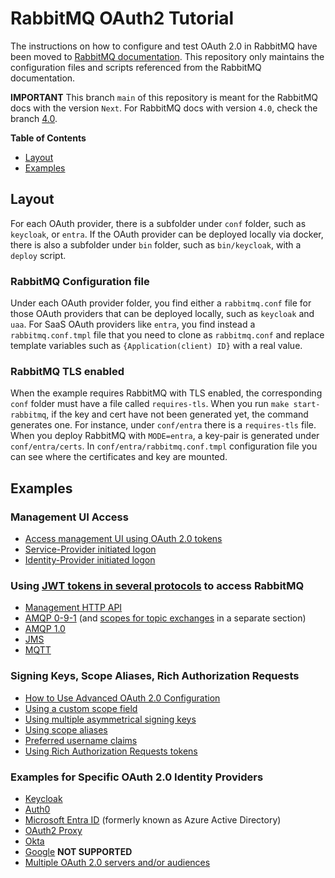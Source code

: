 # RabbitMQ OAuth2 Tutorial

The instructions on how to configure and test OAuth 2.0 in RabbitMQ have been moved to [RabbitMQ documentation](https://www.rabbitmq.com/docs/next/oauth2-examples). This repository only maintains the configuration files and scripts referenced from the RabbitMQ documentation.

**IMPORTANT**
This branch `main` of this repository is meant for the RabbitMQ docs with the version `Next`.
For RabbitMQ docs with version `4.0`, check the branch [4.0](https://github.com/rabbitmq/rabbitmq-oauth2-tutorial/tree/4.0).


**Table of Contents**

* [Layout](#layout)
* [Examples](#examples)

## Layout

For each OAuth provider, there is a subfolder under `conf` folder, such as `keycloak`,
or `entra`. If the OAuth provider can be deployed locally via docker, there is also a subfolder under `bin` folder, such as `bin/keycloak`, with a `deploy` script.

### RabbitMQ Configuration file

Under each OAuth provider folder, you find either a `rabbitmq.conf` file for those OAuth providers that can be deployed locally, such as `keycloak` and `uaa`. For SaaS OAuth providers like `entra`, you find instead a `rabbitmq.conf.tmpl` file that you need to clone as `rabbitmq.conf` and replace template variables such as `{Application(client) ID}` with a real value.

### RabbitMQ TLS enabled

When the example requires RabbitMQ with TLS enabled, the corresponding `conf` folder must have a file called `requires-tls`. When you run `make start-rabbitmq`, if the key and cert have not been generated yet, the command generates one. For instance, under `conf/entra` there is a `requires-tls` file. When you deploy RabbitMQ with `MODE=entra`, a key-pair is generated under `conf/entra/certs`. In `conf/entra/rabbitmq.conf.tmpl` configuration file you can see where the certificates and key are mounted.

## Examples

### Management UI Access

* [Access management UI using OAuth 2.0 tokens](https://www.rabbitmq.com/docs/next/oauth2-examples#access-management-ui)
* [Service-Provider initiated logon](https://www.rabbitmq.com/docs/next/oauth2-examples#service-provider-initiated-logon)
* [Identity-Provider initiated logon](https://www.rabbitmq.com/docs/next/oauth2-examples#identity-provider-initiated-logon)

### Using [JWT tokens in several protocols](#access-other-protocols) to access RabbitMQ

* [Management HTTP API](https://www.rabbitmq.com/docs/next/oauth2-examples#management-http-api)
* [AMQP 0-9-1](https://www.rabbitmq.com/docs/next/oauth2-examples#amqp-protocol) (and [scopes for topic exchanges](https://www.rabbitmq.com/docs/next/oauth2-examples#using-topic-exchanges) in a separate section)
* [AMQP 1.0](https://www.rabbitmq.com/docs/next/oauth2-examples#amqp10-protocol)
* [JMS](https://www.rabbitmq.com/docs/next/oauth2-examples#jms-clients)
* [MQTT](https://www.rabbitmq.com/docs/next/oauth2-examples#mqtt-protocol)

### Signing Keys, Scope Aliases, Rich Authorization Requests

* [How to Use Advanced OAuth 2.0 Configuration](https://www.rabbitmq.com/docs/next/oauth2-examples#advanced-configuration)
* [Using a custom scope field](https://www.rabbitmq.com/docs/next/oauth2-examples#using-custom-scope-field)
* [Using multiple asymmetrical signing keys](https://www.rabbitmq.com/docs/next/oauth2-examples#using-multiple-asymmetrical-signing-keys)
* [Using scope aliases](https://www.rabbitmq.com/docs/next/oauth2-examples#using-scope-aliases)
* [Preferred username claims](https://www.rabbitmq.com/docs/next/oauth2-examples#preferred-username-claims)
* [Using Rich Authorization Requests tokens](https://www.rabbitmq.com/docs/next/oauth2-examples#use-rar-tokens)

### Examples for Specific OAuth 2.0 Identity Providers

 * [Keycloak](https://www.rabbitmq.com/docs/next/oauth2-examples-keycloak)
 * [Auth0](https://www.rabbitmq.com/oauth2-examples-auth0)
 * [Microsoft Entra ID](https://www.rabbitmq.com/docs/next/oauth2-examples-entra-id) (formerly known as Azure Active Directory)
 * [OAuth2 Proxy](https://www.rabbitmq.com/docs/next/oauth2-examples-proxy)
 * [Okta](https://www.rabbitmq.com/docs/next/oauth2-examples-okta)
 * [Google](https://www.rabbitmq.com/docs/next/oauth2-examples-google)  **NOT SUPPORTED**
 * [Multiple OAuth 2.0 servers and/or audiences](https://www.rabbitmq.com/docs/next/oauth2-examples-multiresource)
